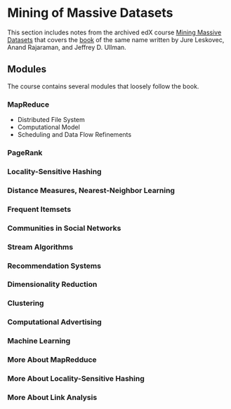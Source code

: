 # Mining of Massive Datasets

This section includes notes from the archived edX course [Mining Massive Datasets](https://learning.edx.org/course/course-v1:StanfordOnline+CSX0002+1T2020/home) that covers the [book](http://infolab.stanford.edu/~ullman/mmds/book0n.pdf) of the same name written by Jure Leskovec, Anand Rajaraman, and Jeffrey D. Ullman.

## Modules

The course contains several modules that loosely follow the book.

### MapReduce

-   Distributed File System
-   Computational Model
-   Scheduling and Data Flow Refinements

### PageRank

### Locality-Sensitive Hashing

### Distance Measures, Nearest-Neighbor Learning

### Frequent Itemsets

### Communities in Social Networks

### Stream Algorithms

### Recommendation Systems

### Dimensionality Reduction

### Clustering

### Computational Advertising

### Machine Learning

### More About MapRedduce

### More About Locality-Sensitive Hashing

### More About Link Analysis
